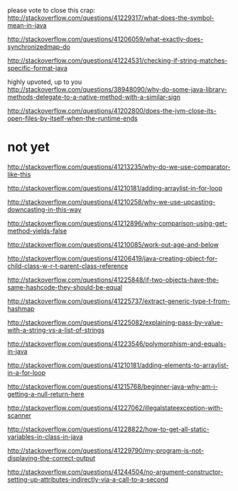 please vote to close this crap: http://stackoverflow.com/questions/41229317/what-does-the-symbol-mean-in-java

http://stackoverflow.com/questions/41206059/what-exactly-does-synchronizedmap-do

http://stackoverflow.com/questions/41224531/checking-if-string-matches-specific-format-java

highly upvoted, up to you http://stackoverflow.com/questions/38948090/why-do-some-java-library-methods-delegate-to-a-native-method-with-a-similar-sign

http://stackoverflow.com/questions/41202800/does-the-jvm-close-its-open-files-by-itself-when-the-runtime-ends

not yet
====

http://stackoverflow.com/questions/41213235/why-do-we-use-comparator-like-this

http://stackoverflow.com/questions/41210181/adding-arraylist-in-for-loop

http://stackoverflow.com/questions/41210258/why-we-use-upcasting-downcasting-in-this-way

http://stackoverflow.com/questions/41212896/why-comparison-using-get-method-yields-false

http://stackoverflow.com/questions/41210085/work-out-age-and-below

http://stackoverflow.com/questions/41206419/java-creating-object-for-child-class-w-r-t-parent-class-reference

http://stackoverflow.com/questions/41225848/if-two-objects-have-the-same-hashcode-they-should-be-equal

http://stackoverflow.com/questions/41225737/extract-generic-type-t-from-hashmap

http://stackoverflow.com/questions/41225082/explaining-pass-by-value-with-a-string-vs-a-list-of-strings

http://stackoverflow.com/questions/41223546/polymorphism-and-equals-in-java

http://stackoverflow.com/questions/41210181/adding-elements-to-arraylist-in-a-for-loop

http://stackoverflow.com/questions/41215768/beginner-java-why-am-i-getting-a-null-return-here

http://stackoverflow.com/questions/41227062/illegalstateexception-with-scanner

http://stackoverflow.com/questions/41228822/how-to-get-all-static-variables-in-class-in-java

http://stackoverflow.com/questions/41229790/my-program-is-not-displaying-the-correct-output

http://stackoverflow.com/questions/41244504/no-argument-constructor-setting-up-attributes-indirectly-via-a-call-to-a-second
